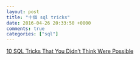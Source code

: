 ```yaml
---
layout: post
title: "十個 sql tricks"
date: 2016-04-26 20:33:50 +0800
comments: true
categories: ["sql"]
---
```


<!-- more -->


[10 SQL Tricks That You Didn’t Think Were Possible]

[10 SQL Tricks That You Didn’t Think Were Possible]:http://www.slideshare.net/LukasEder1/10-sql-tricks-that-you-didnt-think-were-possible?ref=https://blog.jooq.org/2016/04/25/10-sql-tricks-that-you-didnt-think-were-possible/